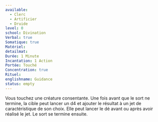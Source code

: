 ```yaml
---
available:
  - Clerc
  - Artificier
  - Druide
level: 0
school: Divination
Verbal: true
Somatique: true
Matériel:
detailmat:
Durée: 1 Minute
Incantation: 1 Action
Portée: Touché
Concentration: true
Rituel:
englishname: Guidance
status: empty
---
```

Vous touchez une créature consentante. Une fois avant que le sort ne termine, la cible peut lancer un d4 et ajouter le résultat à un jet de caractéristique de son choix. Elle peut lancer le dé avant ou après avoir réalisé le jet. Le sort se termine ensuite.
